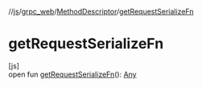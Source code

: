//[js](../../../index.md)/[grpc_web](../index.md)/[MethodDescriptor](index.md)/[getRequestSerializeFn](get-request-serialize-fn.md)

# getRequestSerializeFn

[js]\
open fun [getRequestSerializeFn](get-request-serialize-fn.md)(): [Any](https://kotlinlang.org/api/latest/jvm/stdlib/kotlin/-any/index.html)
